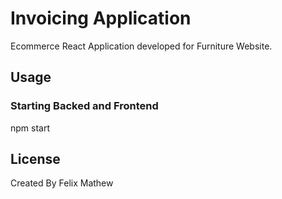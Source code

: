 # Invoicing Application
Ecommerce React Application developed for Furniture Website.

## Usage
### Starting Backed and Frontend
npm start

## License
Created By Felix Mathew
